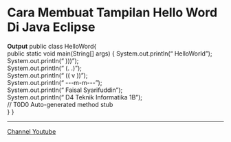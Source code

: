 # Cara Membuat Tampilan Hello Word Di Java Eclipse

**Output**
public class HelloWord{    
public static void main(String[] args)   {
System.out.println(“         HelloWorld”);   
System.out.println(“    )))”);   
System.out.println(“   (.  .)”);   
System.out.println(“  (( v ))”);   
System.out.println(“           ---m-m---”);   
System.out.println(“    Faisal Syarifuddin”);   
System.out.println(“ D4 Teknik Informatika 1B”);        
// T0D0 Auto-generated method stub  
} 
}

-----
[Channel Youtube](https://www.youtube.com/channel/UC3giPltx3oAflwwqs2-YYaQ)
